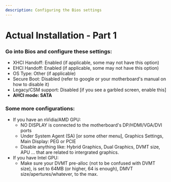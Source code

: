 ```yaml
---
description: Configuring the Bios settings
---
```


# Actual Installation - Part 1

### Go into Bios and configure these settings:

* XHCI Handoff: Enabled \(if applicable, some may not have this option\)
* EHCI Handoff: Enabled \(if applicable, some may not have this option\)
* OS Type: Other \(if applicable\)
* Secure Boot: Disabled \(refer to google or your motherboard's manual on how to disable it\)
* Legacy/CSM support: Disabled \[if you see a garbled screen, enable this\]
* **AHCI mode: SATA**

### Some more configurations:

* If you have an nVidia/AMD GPU:
  * NO DISPLAY is connected to the motherboard's DP/HDMI/VGA/DVI ports
  * Under System Agent \(SA\) \[or some other menu\], Graphics Settings, Main Display: PEG or PCIE
  * Disable anything like: Hybrid Graphics, Dual Graphics, DVMT size, APU ... that are related to intergrated graphics.
* If you have Intel GPU:
  * Make sure your DVMT pre-alloc \(not to be confused with DVMT size\), is set to 64MB \(or higher, 64 is enough\), DMVT size/apertures/whatever, to the max.

